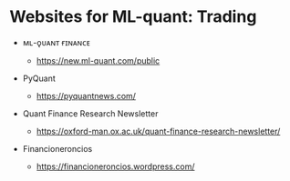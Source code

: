 # Websites for ML-quant: Trading

- ᴍʟ-ǫᴜᴀɴᴛ ғɪɴᴀɴᴄᴇ

  - https://new.ml-quant.com/public

- PyQuant
  - https://pyquantnews.com/

- Quant Finance Research Newsletter
  - https://oxford-man.ox.ac.uk/quant-finance-research-newsletter/

- Financioneroncios
  - https://financioneroncios.wordpress.com/
